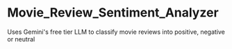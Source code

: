 # Movie_Review_Sentiment_Analyzer
Uses Gemini's free tier LLM to classify movie reviews into positive, negative or neutral
